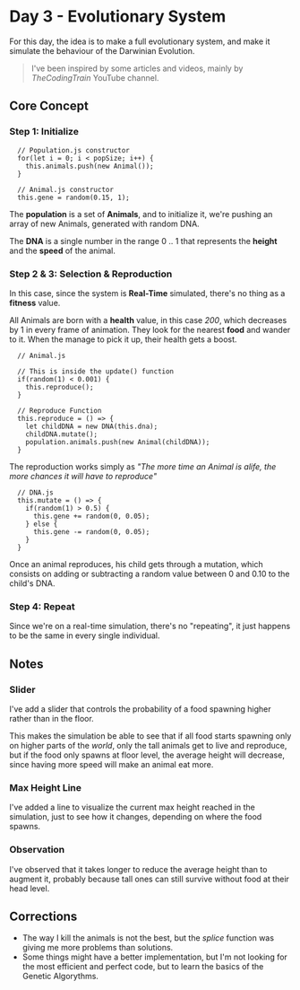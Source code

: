 # Day 3 - Evolutionary System

For this day, the idea is to make a full evolutionary system, and make it simulate the behaviour of the Darwinian Evolution.

> I've been inspired by some articles and videos, mainly by _TheCodingTrain_ YouTube channel.

## Core Concept

### Step 1: Initialize

```@javascript
  // Population.js constructor
  for(let i = 0; i < popSize; i++) {
    this.animals.push(new Animal());
  }

  // Animal.js constructor
  this.gene = random(0.15, 1);
```

The **population** is a set of **Animals**, and to initialize it, we're pushing an array of new Animals, generated with random DNA.

The **DNA** is a single number in the range 0 .. 1 that represents the **height** and the **speed** of the animal.

### Step 2 & 3: Selection & Reproduction

In this case, since the system is **Real-Time** simulated, there's no thing as a **fitness** value. 

All Animals are born with a **health** value, in this case _200_, which decreases by 1 in every frame of animation. They look for the nearest **food** and wander to it. When the manage to pick it up, their health gets a boost.

```@javascript
  // Animal.js

  // This is inside the update() function
  if(random(1) < 0.001) {
    this.reproduce();
  }

  // Reproduce Function
  this.reproduce = () => {
    let childDNA = new DNA(this.dna);
    childDNA.mutate();
    population.animals.push(new Animal(childDNA));
  }
```
The reproduction works simply as _"The more time an Animal is alife, the more chances it will have to reproduce"_

```@javascript
  // DNA.js
  this.mutate = () => {
    if(random(1) > 0.5) {
      this.gene += random(0, 0.05);
    } else {
      this.gene -= random(0, 0.05);
    }
  }
```
Once an animal reproduces, his child gets through a mutation, which consists on adding or subtracting a random value between 0 and 0.10 to the child's DNA.

### Step 4: Repeat

Since we're on a real-time simulation, there's no "repeating", it just happens to be the same in every single individual.

## Notes

### Slider
I've add a slider that controls the probability of a food spawning higher rather than in the floor.

This makes the simulation be able to see that if all food starts spawning only on higher parts of the _world_, only the tall animals get to live and reproduce, but if the food only spawns at floor level, the average height will decrease, since having more speed will make an animal eat more.

### Max Height Line
I've added a line to visualize the current max height reached in the simulation, just to see how it changes, depending on where the food spawns.
### Observation

I've observed that it takes longer to reduce the average height than to augment it, probably because tall ones can still survive without food at their head level.

## Corrections

- The way I kill the animals is not the best, but the _splice_ function was giving me more problems than solutions. 
- Some things might have a better implementation, but I'm not looking for the most efficient and perfect code, but to learn the basics of the Genetic Algorythms.